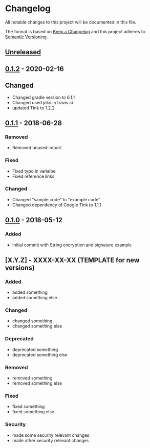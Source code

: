 # Changelog

All notable changes to this project will be documented in this file.

The format is based on [Keep a Changelog](http://keepachangelog.com/en/1.0.0/)
and this project adheres to [Semantic Versioning](http://semver.org/spec/v2.0.0.html).

## [Unreleased]

## [0.1.2] - 2020-02-16

## Changed
- Changed gradle version to 6.1.1
- Changed used jdks in travis ci
- updated Tink to 1.2.2

## [0.1.1] - 2018-06-28

### Removed

- Removed unused import

### Fixed

- Fixed typo in varialbe
- Fixed reference links

### Changed

- Changed "sample code" to "example code"
- Changed dependency of Google Tink to 1.1.1

## [0.1.0] - 2018-05-12

### Added

- initial commit with String encryption and signature example

## [X.Y.Z] - XXXX-XX-XX (TEMPLATE for new versions)

### Added

- added something
- added something else

### Changed

- changed something
- changed something else

### Deprecated

- deprecated something
- deprecated something else

### Removed

- removed something
- removed something else

### Fixed

- fixed something
- fixed something else

### Security

- made some security relevant changes
- made other security relevant changes

[Unreleased]: https://github.com/cryptoexamples/java-tink-cryptoexamples/compare/v0.1.2...HEAD
[0.1.2]: https://github.com/cryptoexamples/java-tink-cryptoexamples/compare/v0.1.1...v0.1.2
[0.1.1]: https://github.com/cryptoexamples/java-tink-cryptoexamples/compare/v0.1.0...v0.1.1
[0.1.0]: https://github.com/cryptoexamples/java-tink-cryptoexamples/releases/tag/v0.1.0
